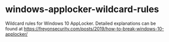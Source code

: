 # windows-applocker-wildcard-rules
Wildcard rules for Windows 10 AppLocker. Detailed explanations can be found at https://freyonsecurity.com/posts/2019/how-to-break-windows-10-applocker/
